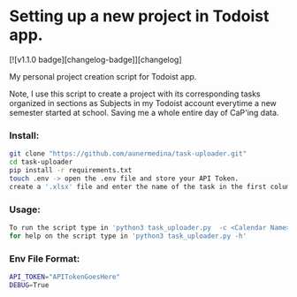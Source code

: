 # Setting up a new project in Todoist app.

[![v1.1.0 badge][changelog-badge]][changelog]

My personal project creation script for Todoist app.

Note, I use this script to create a project with its corresponding tasks organized in sections as Subjects in my Todoist account everytime a new semester started at school. Saving me a whole entire day of CaP'ing data.

### Install: 
```bash
git clone "https://github.com/aunermedina/task-uploader.git"
cd task-uploader
pip install -r requirements.txt
touch .env -> open the .env file and store your API Token. 
create a '.xlsx' file and enter the name of the task in the first column and the due date (YYYY-MM-DD) in the second column, third column is the label of the subject. Also enter the worksheet name since this is the subject name, for each subject a section will be created in the project. 
```

### Usage:
```bash
To run the script type in 'python3 task_uploader.py  -c <Calendar Name> -f <File path/name>'
for help on the script type in 'python3 task_uploader.py -h'
```

### Env File Format:
```bash
API_TOKEN="APITokenGoesHere"
DEBUG=True
```
